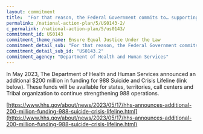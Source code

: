 ```yaml
---
layout: commitment
title:  "For that reason, the Federal Government commits to… supporting the implementation of a dedicated 988 suicide and crisis care hotline;"
permalink: /national-action-plan/5/US0143-2/
c_permalink: /national-action-plan/5/us0143/
commitment_id: US0143
commitment_theme_name: Ensure Equal Justice Under the Law
commitment_detail_sub: "For that reason, the Federal Government commits to… supporting the implementation of a dedicated 988 suicide and crisis care hotline;"
commitment_detail_sub_id: "US0143.2"
commitment_agency: "Department of Health and Human Services"
---
```


In May 2023, The Department of Health and Human Services announced an additional $200 million in funding for 988 Suicide and Crisis Lifeline (link below). These funds will be available for states, territories, call centers and Tribal organization to continue strengthening 988 operations.

[https://www.hhs.gov/about/news/2023/05/17/hhs-announces-additional-200-million-funding-988-suicide-crisis-lifeline.html](https://www.hhs.gov/about/news/2023/05/17/hhs-announces-additional-200-million-funding-988-suicide-crisis-lifeline.html)